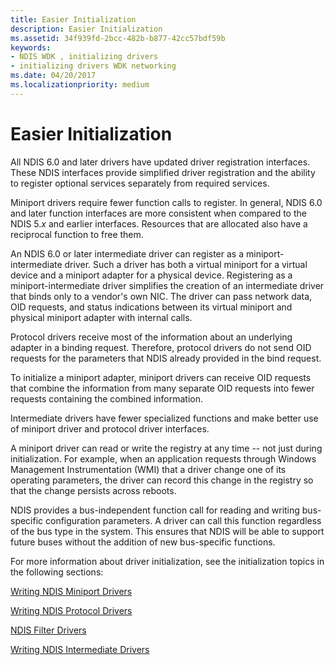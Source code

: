 ```yaml
---
title: Easier Initialization
description: Easier Initialization
ms.assetid: 34f939fd-2bcc-482b-b877-42cc57bdf59b
keywords:
- NDIS WDK , initializing drivers
- initializing drivers WDK networking
ms.date: 04/20/2017
ms.localizationpriority: medium
---
```


# Easier Initialization





All NDIS 6.0 and later drivers have updated driver registration interfaces. These NDIS interfaces provide simplified driver registration and the ability to register optional services separately from required services.

Miniport drivers require fewer function calls to register. In general, NDIS 6.0 and later function interfaces are more consistent when compared to the NDIS 5.*x* and earlier interfaces. Resources that are allocated also have a reciprocal function to free them.

An NDIS 6.0 or later intermediate driver can register as a miniport-intermediate driver. Such a driver has both a virtual miniport for a virtual device and a miniport adapter for a physical device. Registering as a miniport-intermediate driver simplifies the creation of an intermediate driver that binds only to a vendor's own NIC. The driver can pass network data, OID requests, and status indications between its virtual miniport and physical miniport adapter with internal calls.

Protocol drivers receive most of the information about an underlying adapter in a binding request. Therefore, protocol drivers do not send OID requests for the parameters that NDIS already provided in the bind request.

To initialize a miniport adapter, miniport drivers can receive OID requests that combine the information from many separate OID requests into fewer requests containing the combined information.

Intermediate drivers have fewer specialized functions and make better use of miniport driver and protocol driver interfaces.

A miniport driver can read or write the registry at any time -- not just during initialization. For example, when an application requests through Windows Management Instrumentation (WMI) that a driver change one of its operating parameters, the driver can record this change in the registry so that the change persists across reboots.

NDIS provides a bus-independent function call for reading and writing bus-specific configuration parameters. A driver can call this function regardless of the bus type in the system. This ensures that NDIS will be able to support future buses without the addition of new bus-specific functions.

For more information about driver initialization, see the initialization topics in the following sections:

[Writing NDIS Miniport Drivers](./initializing-a-miniport-driver.md)

[Writing NDIS Protocol Drivers](writing-ndis-protocol-drivers.md)

[NDIS Filter Drivers](ndis-filter-drivers.md)

[Writing NDIS Intermediate Drivers](writing-ndis-intermediate-drivers.md)

 

